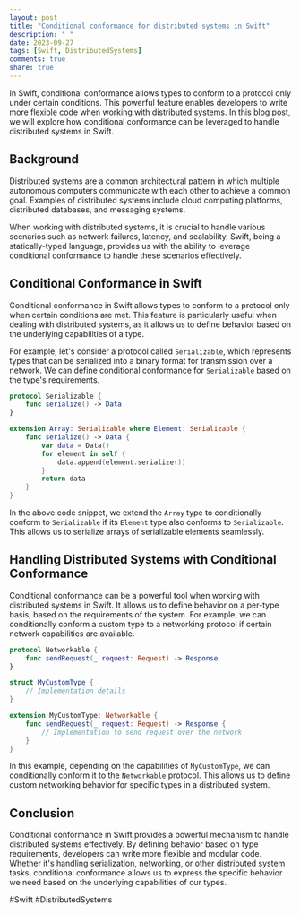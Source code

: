 ```yaml
---
layout: post
title: "Conditional conformance for distributed systems in Swift"
description: " "
date: 2023-09-27
tags: [Swift, DistributedSystems]
comments: true
share: true
---
```


In Swift, conditional conformance allows types to conform to a protocol only under certain conditions. This powerful feature enables developers to write more flexible code when working with distributed systems. In this blog post, we will explore how conditional conformance can be leveraged to handle distributed systems in Swift.

## Background

Distributed systems are a common architectural pattern in which multiple autonomous computers communicate with each other to achieve a common goal. Examples of distributed systems include cloud computing platforms, distributed databases, and messaging systems.

When working with distributed systems, it is crucial to handle various scenarios such as network failures, latency, and scalability. Swift, being a statically-typed language, provides us with the ability to leverage conditional conformance to handle these scenarios effectively.

## Conditional Conformance in Swift

Conditional conformance in Swift allows types to conform to a protocol only when certain conditions are met. This feature is particularly useful when dealing with distributed systems, as it allows us to define behavior based on the underlying capabilities of a type.

For example, let's consider a protocol called `Serializable`, which represents types that can be serialized into a binary format for transmission over a network. We can define conditional conformance for `Serializable` based on the type's requirements.

```swift
protocol Serializable {
    func serialize() -> Data
}

extension Array: Serializable where Element: Serializable {
    func serialize() -> Data {
        var data = Data()
        for element in self {
            data.append(element.serialize())
        }
        return data
    }
}
```

In the above code snippet, we extend the `Array` type to conditionally conform to `Serializable` if its `Element` type also conforms to `Serializable`. This allows us to serialize arrays of serializable elements seamlessly.

## Handling Distributed Systems with Conditional Conformance

Conditional conformance can be a powerful tool when working with distributed systems in Swift. It allows us to define behavior on a per-type basis, based on the requirements of the system. For example, we can conditionally conform a custom type to a networking protocol if certain network capabilities are available.

```swift
protocol Networkable {
    func sendRequest(_ request: Request) -> Response
}

struct MyCustomType {
    // Implementation details
}

extension MyCustomType: Networkable {
    func sendRequest(_ request: Request) -> Response {
        // Implementation to send request over the network
    }
}
```

In this example, depending on the capabilities of `MyCustomType`, we can conditionally conform it to the `Networkable` protocol. This allows us to define custom networking behavior for specific types in a distributed system.

## Conclusion

Conditional conformance in Swift provides a powerful mechanism to handle distributed systems effectively. By defining behavior based on type requirements, developers can write more flexible and modular code. Whether it's handling serialization, networking, or other distributed system tasks, conditional conformance allows us to express the specific behavior we need based on the underlying capabilities of our types.

#Swift #DistributedSystems